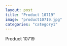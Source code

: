 ```yaml
---
layout: post
title: "Product 10719"
image: "product10719.jpg"
categories: "category1"
---
```

Product 10719
